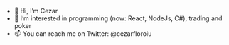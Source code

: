 - 👋  Hi, I’m Cezar
- 👀  I’m interested in programming (now: React, NodeJs, C#), trading and poker
- 📫  You can reach me on Twitter: @cezarfloroiu

<!---
cezarfloroiu/cezarfloroiu is a ✨ special ✨ repository because its `README.md` (this file) appears on your GitHub profile.
You can click the Preview link to take a look at your changes.
--->
